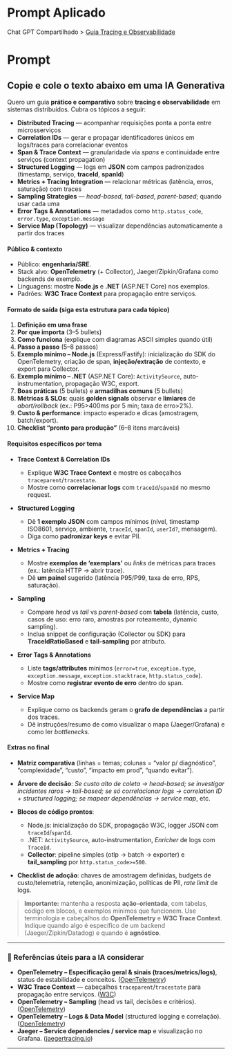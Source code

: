 # Prompt Aplicado
Chat GPT Compartilhado > [Guia Tracing e Observabilidade](https://chatgpt.com/share/68c74a18-0f64-8013-bdbd-9836cce8d2ff)

# Prompt
## Copie e cole o texto abaixo em uma IA Generativa

Quero um guia **prático e comparativo** sobre **tracing e observabilidade** em sistemas distribuídos. Cubra os tópicos a seguir:

* **Distributed Tracing** — acompanhar requisições ponta a ponta entre microsserviços
* **Correlation IDs** — gerar e propagar identificadores únicos em logs/traces para correlacionar eventos
* **Span & Trace Context** — granularidade via *spans* e continuidade entre serviços (context propagation)
* **Structured Logging** — logs em **JSON** com campos padronizados (timestamp, serviço, **traceId**, **spanId**)
* **Metrics + Tracing Integration** — relacionar métricas (latência, erros, saturação) com traces
* **Sampling Strategies** — *head-based*, *tail-based*, *parent-based*; quando usar cada uma
* **Error Tags & Annotations** — metadados como `http.status_code`, `error.type`, `exception.message`
* **Service Map (Topology)** — visualizar dependências automaticamente a partir dos traces

#### Público & contexto

* Público: **engenharia/SRE**.
* Stack alvo: **OpenTelemetry** (+ Collector), Jaeger/Zipkin/Grafana como backends de exemplo.
* Linguagens: mostre **Node.js** e **.NET** (ASP.NET Core) nos exemplos.
* Padrões: **W3C Trace Context** para propagação entre serviços.

#### Formato de saída (siga esta estrutura para **cada** tópico)

1. **Definição em uma frase**
2. **Por que importa** (3–5 bullets)
3. **Como funciona** (explique com diagramas ASCII simples quando útil)
4. **Passo a passo** (5–8 passos)
5. **Exemplo mínimo – Node.js** (Express/Fastify): inicialização do SDK do OpenTelemetry, criação de span, **injeção/extração** de contexto, e export para Collector.
6. **Exemplo mínimo – .NET** (ASP.NET Core): `ActivitySource`, auto-instrumentation, propagação W3C, export.
7. **Boas práticas** (5 bullets) e **armadilhas comuns** (5 bullets)
8. **Métricas & SLOs**: quais **golden signals** observar e **limiares** de *abort/rollback* (ex.: P95>400ms por 5 min; taxa de erro>2%).
9. **Custo & performance**: impacto esperado e dicas (amostragem, batch/export).
10. **Checklist “pronto para produção”** (6–8 itens marcáveis)

#### Requisitos específicos por tema

* **Trace Context & Correlation IDs**

  * Explique **W3C Trace Context** e mostre os cabeçalhos `traceparent`/`tracestate`.
  * Mostre como **correlacionar logs** com `traceId`/`spanId` no mesmo request.
* **Structured Logging**

  * Dê **1 exemplo JSON** com campos mínimos (nível, timestamp ISO8601, serviço, ambiente, `traceId`, `spanId`, `userId?`, mensagem).
  * Diga como **padronizar keys** e evitar PII.
* **Metrics + Tracing**

  * Mostre **exemplos de ‘exemplars’** ou *links* de métricas para traces (ex.: latência HTTP → abrir trace).
  * Dê **um painel** sugerido (latência P95/P99, taxa de erro, RPS, saturação).
* **Sampling**

  * Compare *head* vs *tail* vs *parent-based* com **tabela** (latência, custo, casos de uso: erro raro, amostras por roteamento, dynamic sampling).
  * Inclua snippet de configuração (Collector ou SDK) para **TraceIdRatioBased** e **tail-sampling** por atributo.
* **Error Tags & Annotations**

  * Liste **tags/attributes** mínimos (`error=true`, `exception.type`, `exception.message`, `exception.stacktrace`, `http.status_code`).
  * Mostre como **registrar evento de erro** dentro do span.
* **Service Map**

  * Explique como os backends geram o **grafo de dependências** a partir dos traces.
  * Dê instruções/resumo de como visualizar o mapa (Jaeger/Grafana) e como ler *bottlenecks*.

#### Extras no final

* **Matriz comparativa** (linhas = temas; colunas = “valor p/ diagnóstico”, “complexidade”, “custo”, “impacto em prod”, “quando evitar”).
* **Árvore de decisão**: *Se custo alto de coleta → head-based; se investigar incidentes raros → tail-based; se só correlacionar logs → correlation ID + structured logging; se mapear dependências → service map*, etc.
* **Blocos de código prontos**:

  * Node.js: inicialização do SDK, propagação W3C, logger JSON com `traceId`/`spanId`.
  * .NET: `ActivitySource`, auto-instrumentation, *Enricher* de logs com `TraceId`.
  * **Collector**: pipeline simples (otlp → batch → exporter) e **tail\_sampling** por `http.status_code>=500`.
* **Checklist de adoção**: chaves de amostragem definidas, budgets de custo/telemetria, retenção, anonimização, políticas de PII, *rate limit* de logs.

> **Importante:** mantenha a resposta **ação-orientada**, com tabelas, código em blocos, e exemplos mínimos que funcionem. Use terminologia e cabeçalhos do **OpenTelemetry** e **W3C Trace Context**. Indique quando algo é específico de um backend (Jaeger/Zipkin/Datadog) e quando é **agnóstico**.

---

### 🔎 Referências úteis para a IA considerar

* **OpenTelemetry – Especificação geral & sinais (traces/metrics/logs)**, status de estabilidade e conceitos. ([OpenTelemetry][1])
* **W3C Trace Context** — cabeçalhos `traceparent`/`tracestate` para propagação entre serviços. ([W3C][2])
* **OpenTelemetry – Sampling** (head vs tail, decisões e critérios). ([OpenTelemetry][3])
* **OpenTelemetry – Logs & Data Model** (structured logging e correlação). ([OpenTelemetry][4])
* **Jaeger – Service dependencies / service map** e visualização no Grafana. ([jaegertracing.io][5])

---

[1]: https://opentelemetry.io/docs/specs/otel/?utm_source=chatgpt.com "OpenTelemetry Specification 1.48.0"
[2]: https://www.w3.org/TR/trace-context-2/?utm_source=chatgpt.com "Trace Context Level 2"
[3]: https://opentelemetry.io/docs/concepts/sampling/?utm_source=chatgpt.com "Sampling"
[4]: https://opentelemetry.io/docs/concepts/signals/logs/?utm_source=chatgpt.com "OpenTelemetry logs"
[5]: https://www.jaegertracing.io/docs/1.49/?utm_source=chatgpt.com "Introduction"
